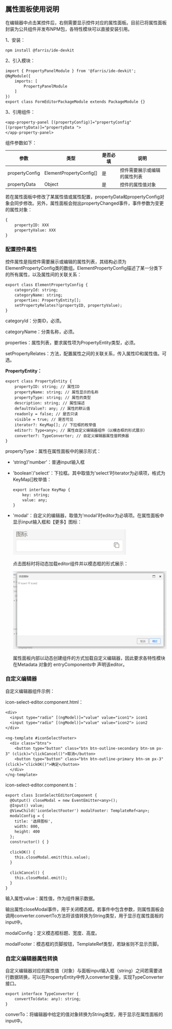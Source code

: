 ## 属性面板使用说明



在编辑器中点击某控件后，右侧需要显示控件对应的属性面板。目前已将属性面板封装为公共组件并发布NPM包，各特性模块可以直接安装引用。

1、安装：

```
npm install @farris/ide-devkit
```

2、引入模块：

```
import { PropertyPanelModule } from '@farris/ide-devkit';
@NgModule({
    imports: [
        PropertyPanelModule
    ]
})
export class FormEditorPackageModule extends PackageModule {}
```

3、引用组件：

```
<app-property-panel [(propertyConfig)]="propertyConfig" [(propertyData)]="propertyData ">
</app-property-panel>
```

组件参数如下：

| 参数           | 类型                    | 是否必填 | 说明                         |
| -------------- | ----------------------- | -------- | ---------------------------- |
| propertyConfig | ElementPropertyConfig[] | 是       | 控件需要展示或编辑的属性列表 |
| propertyData   | Object                  | 是       | 控件的属性值对象             |

若在属性面板中修改了某属性值或属性配置，propertyData和propertyConfig对象会同步修改。另外，属性面板会抛出propertyChanged事件，事件参数为变更的属性对象：

```
{
    propertyID: XXX
    propertyValue: XXX
}
```



### 配置控件属性

控件属性是指控件需要展示或编辑的属性列表，其结构必须为ElementPropertyConfig类的数组。ElementPropertyConfig描述了某一分类下的所有属性，以及属性间的关联关系：

```
export class ElementPropertyConfig {
    categoryId: string;
    categoryName: string;
    properties: PropertyEntity[];
    setPropertyRelates?(propertyID, propertyValue);
}
```

categoryId：分类ID，必须。

categoryName：分类名称，必须。

properties：属性列表，要求属性项为PropertyEntity类型，必须。

setPropertyRelates：方法，配置属性之间的关联关系，传入属性ID和属性值。可选。



**PropertyEntity：**

```
export class PropertyEntity {
    propertyID: string; // 属性ID
    propertyName: string; // 属性显示的名称
    propertyType: string; // 属性的类型
    description: string; // 属性描述
    defaultValue?: any; // 属性的默认值
    readonly = false; // 是否只读
    visible = true; // 是否可见
    iterator?: KeyMap[]; // 下拉框的枚举值
    editor?: Type<any>; // 属性自定义编辑器组件（以模态框的形式展示）
    converter?: TypeConverter; // 自定义编辑器属性值转换器
}
```

propertyType：属性在属性面板中的展示形式：

- ‘string’/'number'：普通input输入框

- 'boolean'/'select'：下拉框。其中取值为'select'时iterator为必填项，格式为KeyMap[]枚举值：

  ```
  export interface KeyMap {
      key: string;
      value: any;
  }
  ```

- 'modal'：自定义的编辑器，取值为'modal'时editor为必填项。在属性面板中显示input输入框和【更多】图标：

  ![](./images/editor.png)

  点击图标时将动态加载editor组件并以模态框的形式展示：

  ![](./images/editormodal.png)

  属性面板内部以动态创建组件的方式加载自定义编辑器，因此要求各特性模块在Metadata 对象的 entryComponents中 声明该editor。

  

### 自定义编辑器

自定义编辑器组件示例：

icon-select-editor.component.html：

```
<div>
  <input type="radio" [(ngModel)]="value" value="icon1"> icon1
  <input type="radio" [(ngModel)]="value" value="icon2"> icon2
</div>

<ng-template #iconSelectFooter>
  <div class="btns">
    <button type="button" class="btn btn-outline-secondary btn-sm px-3" (click)="clickCancel()">取消</button>
    <button type="button" class="btn btn-outline-primary btn-sm px-3" (click)="clickOK()">确定</button>
  </div>
</ng-template>
```

icon-select-editor.component.ts：

```
export class IconSelectEditorComponent {
  @Output() closeModal = new EventEmitter<any>();
  @Input() value;
  @ViewChild('iconSelectFooter') modalFooter: TemplateRef<any>;
  modalConfig = {
    title: '选择图标',
    width: 800,
    height: 400
  };
  constructor() { }

  clickOK() {
    this.closeModal.emit(this.value);
  }

  clickCancel() {
    this.closeModal.emit();
  }
}
```

输入属性value：属性值，作为组件展示数据。

输出属性closeModal事件，用于关闭模态框。若事件中包含参数，则属性面板会调用converter.convertTo方法将该值转换为String类型，用于显示在属性面板的input中。

modalConfig：定义模态框标题、宽度、高度。

modalFooter：模态框的页脚按钮，TemplateRef<any>类型，若缺省则不显示页脚。





### 自定义编辑器属性转换

自定义编辑器对应的属性值（对象）与面板input输入框（string）之间若需要进行数据转换，可以在PropertyEntity中传入converter变量，实现TypeConverter接口。

```
export interface TypeConverter {
    convertTo(data: any): string;
}
```

converTo：将编辑器中给定的值对象转换为String类型，用于显示在属性面板的input中。

